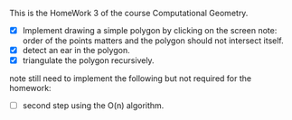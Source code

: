 This is the HomeWork 3 of the course Computational Geometry.

- [x] Implement drawing a simple polygon by clicking on the screen note: order of the points matters and the polygon should not intersect itself.
- [x] detect an ear in the polygon.
- [x] triangulate the polygon recursively.

note still need to implement the following but not required for the homework:
- [ ] second step using the O(n) algorithm.